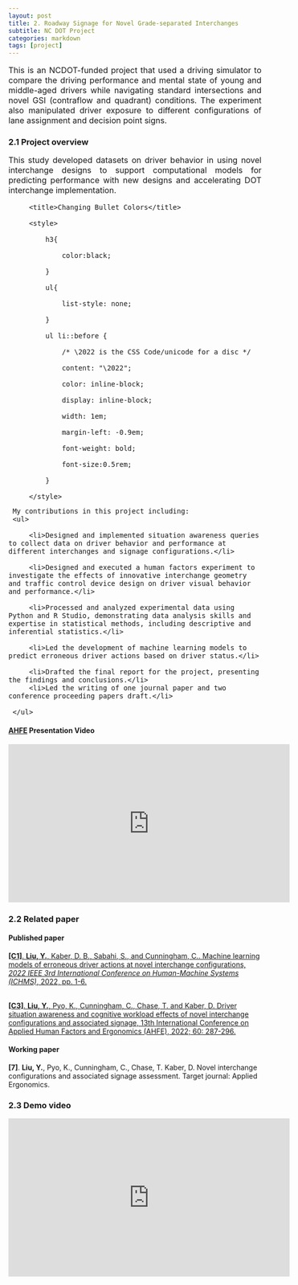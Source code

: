 ```yaml
---
layout: post
title: 2. Roadway Signage for Novel Grade-separated Interchanges 
subtitle: NC DOT Project 
categories: markdown
tags: [project]
---
```

<font size=3>
<p style="text-align:justify; text-justify:inter-ideograph;">
This is an NCDOT-funded project that used a driving simulator to compare the driving performance and mental state of young and middle-aged drivers while navigating standard intersections and novel GSI (contraflow and quadrant) conditions. The experiment also manipulated driver exposure to different configurations of lane assignment and decision point signs. 

</p>
</font>

### 2.1 Project overview

<font size=3>
<p style="text-align:justify; text-justify:inter-ideograph;">
<!-- ## Here is a secondary heading -->
This study developed datasets on driver behavior in using novel interchange designs to support computational models for predicting performance with new designs and accelerating DOT interchange implementation.

<html>
    <head>

         <title>Changing Bullet Colors</title>

         <style>

             h3{

                 color:black;

             }

             ul{

                 list-style: none;

             }

             ul li::before {

                 /* \2022 is the CSS Code/unicode for a disc */

                 content: "\2022";  

                 color: inline-block; 

                 display: inline-block; 

                 width: 1em;

                 margin-left: -0.9em;

                 font-weight: bold;

                 font-size:0.5rem;

             }

         </style>

   </head>

   <body>

     My contributions in this project including:
     <ul>

         <li>Designed and implemented situation awareness queries to collect data on driver behavior and performance at different interchanges and signage configurations.</li>

         <li>Designed and executed a human factors experiment to investigate the effects of innovative interchange geometry and traffic control device design on driver visual behavior and performance.</li>

         <li>Processed and analyzed experimental data using Python and R Studio, demonstrating data analysis skills and expertise in statistical methods, including descriptive and inferential statistics.</li>

         <li>Led the development of machine learning models to predict erroneous driver actions based on driver status.</li>

         <li>Drafted the final report for the project, presenting the findings and conclusions.</li>
         <li>Led the writing of one journal paper and two conference proceeding papers draft.</li>

     </ul>

   </body>

</html>

</p>
</font>

#### <a href="https://openaccess.cms-conferences.org/#/publications/book/978-1-958651-36-0/article/978-1-958651-36-0_32" target="_blank">AHFE</a> Presentation Video

<p align='center'>
<iframe width="560" height="315" src="https://www.youtube.com/embed/qTCoAUiOJkM" title="YouTube video player" frameborder="0" allow="accelerometer; autoplay; clipboard-write; encrypted-media; gyroscope; picture-in-picture" allowfullscreen></iframe>
</p>

### 2.2 Related paper
#### Published paper
 <a href="https://ieeexplore.ieee.org/document/9980657" target="_blank"><b>[C1]</b>. <b>Liu, Y.</b>, Kaber, D. B., Sabahi, S., and Cunningham, C.. Machine learning models of erroneous driver actions at novel interchange configurations, <i>2022 IEEE 3rd International Conference on Human-Machine Systems (ICHMS)</i>, 2022, pp. 1-6. </a><br/><br/>

<a href="https://openaccess.cms-conferences.org/#/publications/book/978-1-958651-36-0/article/978-1-958651-36-0_32" target="_blank"><b>[C3]</b>. <b>Liu, Y.</b>, Pyo, K., Cunningham, C., Chase, T. and Kaber, D. Driver situation awareness and cognitive workload effects of novel interchange configurations and associated signage, 13th International Conference on Applied Human Factors and Ergonomics (AHFE), 2022; 60: 287-296. </a>

#### Working paper
<b>[7]</b>. <b>Liu, Y.</b>, Pyo, K., Cunningham, C., Chase, T. Kaber, D. Novel interchange configurations and associated signage assessment. Target journal: Applied Ergonomics.

### 2.3 Demo video

<!-- ![](https://youtu.be/db3A5tPrsq8) -->
<p align='center'>
<iframe width="560" height="315" src="https://www.youtube.com/embed/db3A5tPrsq8" title="YouTube video player" frameborder="0" allow="accelerometer; autoplay; clipboard-write; encrypted-media; gyroscope; picture-in-picture" allowfullscreen></iframe>
</p>